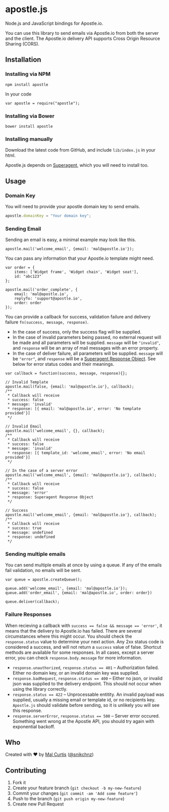 # apostle.js


Node.js and JavaScript bindings for Apostle.io.

You can use this library to send emails via Apostle.io from both the server and the client. The Apostle.io delivery API supports Cross Origin Resource Sharing (CORS).

## Installation

### Installing via NPM

```
npm install apostle
```

In your code

```
var apostle = require("apostle");
```

### Installing via Bower

```
bower install apostle
```

### Installing manually

Download the latest code from GitHub, and include `lib/index.js` in your html.

Apostle.js depends on [Superagent](https://github.com/visionmedia/superagent), which you will need to install too.


## Usage

### Domain Key

You will need to provide your apostle domain key to send emails.

```js
apostle.domainKey = "Your domain key";
```

### Sending Email

Sending an email is easy, a minimal example may look like this.

```
apostle.mail('welcome_email', {email: 'mal@apostle.io'});
```

You can pass any information that your Apostle.io template might need.


```
var order = {
	items: ['Widget frame', 'Widget chain', 'Widget seat'],
	id: "abc123"
};

apostle.mail('order_complete', {
	email: 'mal@apostle.io',
	replyTo: 'support@apostle.io',
	order: order
});
```

You can provide a callback for success, validation failure and delivery failure `fn(success, message, response)`.

* In the case of success, only the success flag will be supplied.
* In the case of invalid parameters being passed, no external request will be made and all parameters will be supplied. `message` will be `"invalid"`, and `response` will be an array of mail messages with an error property.
* In the case of deliver failure, all parameters will be supplied. `message` will be `"error"`, and `response`  will be a [Superagent Response Object](http://visionmedia.github.io/superagent/#response-properties). See below for error status codes and their meanings.


```
var callback = function(success, message, response){};

// Invalid Template
apostle.mail(false, {email: 'mal@apostle.io'}, callback);
/**
 * Callback will receive
 * success: false
 * message: 'invalid'
 * response: [{ email: 'mal@apostle.io', error: 'No template provided'}]
 */
 
// Invalid Email
apostle.mail('welcome_email', {}, callback);
/**
 * Callback will receive
 * success: false
 * message: 'invalid'
 * response: [{ template_id: 'welcome_email', error: 'No email provided'}]
 */

// In the case of a server error
apostle.mail('welcome_email', {email: 'mal@apostle.io'}, callback);
/**
 * Callback will receive
 * success: false
 * message: 'error'
 * response: Superagent Response Object
 */
 
// Success
apostle.mail('welcome_email', {email: 'mal@apostle.io'}, callback);
/**
 * Callback will receive
 * success: true
 * message: undefined
 * response: undefined
 */

```

### Sending multiple emails

You can send multiple emails at once by using a queue. If any of the emails fail validation, no emails will be sent.

```
var queue = apostle.createQueue();

queue.add('welcome_email', {email: 'mal@apostle.io'});
queue.add('order_email', {email: 'mal@apostle.io', order: order})

queue.deliver(callback);
```

### Failure Responses

When recieving a callback with `success == false && message == 'error'`, it means that the delivery to Apostle.io has failed. There are several circumstances where this might occur. You should check the `response.status` value to determine your next action. Any 2xx status code is considered a success, and will not return a `success` value of false. Shortcut methods are available for some responses. In all cases, except a server error,  you can check `response.body.message` for more information.

* `response.unauthorized`, `response.status == 401` – Authorization failed. Either no domain key, or an invalid domain key was supplied.
* `response.badRequest`, `response.status == 400` – Either no json, or invalid json was supplied to the delivery endpoint. This should not occur when using the library correctly.
* `response.status == 422` – Unprocessable entitity. An invalid payload was supplied, usually a missing email or template id, or no recipients key. `Apostle.js` should validate before sending, so it is unlikely you will see this response.
* `response.serverError`, `response.status == 500` – Server error occured. Something went wrong at the Apostle API, you should try again with exponential backoff.


## Who
Created with ♥ by [Mal Curtis](http://github.com/snikch) ([@snikchnz](http://twitter.com/snikchnz))


## Contributing

1. Fork it
2. Create your feature branch (`git checkout -b my-new-feature`)
3. Commit your changes (`git commit -am 'Add some feature'`)
4. Push to the branch (`git push origin my-new-feature`)
5. Create new Pull Request







